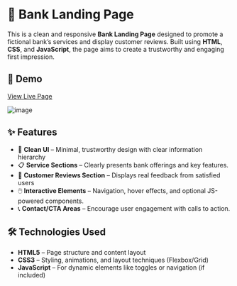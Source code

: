 # 🏦 Bank Landing Page

This is a clean and responsive **Bank Landing Page** designed to promote a fictional bank’s services and display customer reviews. Built using **HTML**, **CSS**, and **JavaScript**, the page aims to create a trustworthy and engaging first impression.

## 🔗 Demo

[View Live Page](https://lliashko.github.io/bank_webpage/)

![image](https://github.com/user-attachments/assets/5737c93d-f10e-4171-86db-0b5e288cbb12)

## ✨ Features

- 🎨 **Clean UI** – Minimal, trustworthy design with clear information hierarchy
- 📋 **Service Sections** – Clearly presents bank offerings and key features.
- 💬 **Customer Reviews Section** – Displays real feedback from satisfied users
- 🖱️ **Interactive Elements** – Navigation, hover effects, and optional JS-powered components.
- 📞 **Contact/CTA Areas** – Encourage user engagement with calls to action.

## 🛠️ Technologies Used

- **HTML5** – Page structure and content layout
- **CSS3** – Styling, animations, and layout techniques (Flexbox/Grid)
- **JavaScript** – For dynamic elements like toggles or navigation (if included)
